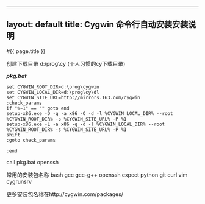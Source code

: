 
---
layout: default
title: Cygwin 命令行自动安装安装说明
---
#{{ page.title }}



创建下载目录 d:\prog\cy (个人习惯的cy下载目录)

***pkg.bat***

    set CYGWIN_ROOT_DIR=d:\prog\cygwin
    set CYGWIN_LOCAL_DIR=d:\prog\cy\dl
    set CYGWIN_SITE_URL=http://mirrors.163.com/cygwin
    :check_params
    if "%~1" == "" goto end
    setup-x86.exe -D -q -a x86 -O -d -l %CYGWIN_LOCAL_DIR% --root %CYGWIN_ROOT_DIR% -s %CYGWIN_SITE_URL% -P %1
    setup-x86.exe -L -a x86 -q -d -l %CYGWIN_LOCAL_DIR% --root %CYGWIN_ROOT_DIR% -s %CYGWIN_SITE_URL% -P %1
    shift
    :goto check_params

    :end
    



call pkg.bat openssh 

常用的安装包名称
    bash gcc gcc-g++ openssh expect python git curl vim cygrunsrv

更多安装包名称在http://cygwin.com/packages/

